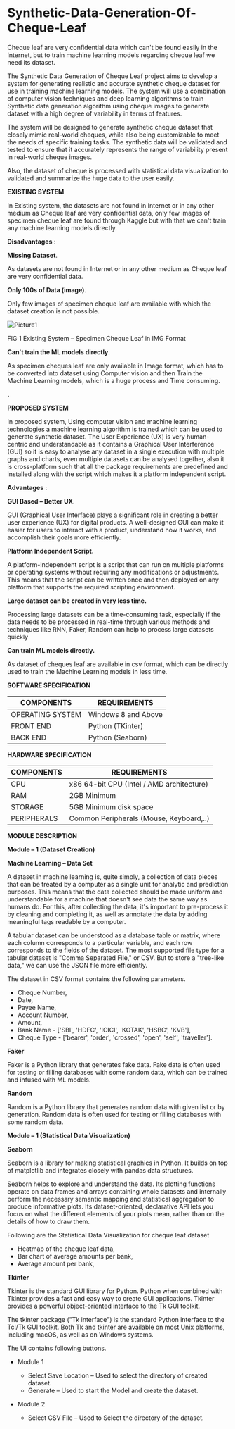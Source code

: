 # Synthetic-Data-Generation-Of-Cheque-Leaf

Cheque leaf are very confidential data which can't be found easily in the Internet, but to train machine learning models regarding cheque leaf we need its dataset.

The Synthetic Data Generation of Cheque Leaf project aims to develop a system for generating realistic and accurate synthetic cheque dataset for use in training machine learning models. The system will use a combination of computer vision techniques and deep learning algorithms to train Synthetic data generation algorithm using cheque images to generate dataset with a high degree of variability in terms of features.

The system will be designed to generate synthetic cheque dataset that closely mimic real-world cheques, while also being customizable to meet the needs of specific training tasks. The synthetic data will be validated and tested to ensure that it accurately represents the range of variability present in real-world cheque images.

Also, the dataset of cheque is processed with statistical data visualization to validated and summarize the huge data to the user easily.

**EXISTING SYSTEM**

In Existing system, the datasets are not found in Internet or in any other medium as Cheque leaf are very confidential data, only few images of specimen cheque leaf are found through Kaggle but with that we can't train any machine learning models directly.

**Disadvantages** :

**Missing Dataset**.

As datasets are not found in Internet or in any other medium as Cheque leaf are very confidential data.

**Only 100s of Data (image)**.

Only few images of specimen cheque leaf are available with which the dataset creation is not possible.

![Picture1](https://github.com/kheshore/Synthetic-Data-Generation-Of-Cheque-Leaf/assets/43311731/be328fdb-d393-4bdf-b9dc-6c833b426017) 

FIG 1 Existing System – Specimen Cheque Leaf in IMG Format

**Can't train the ML models directly**.

As specimen cheques leaf are only available in Image format, which has to be converted into dataset using Computer vision and then Train the Machine Learning models, which is a huge process and Time consuming.

**.**

**PROPOSED SYSTEM**

In proposed system, Using computer vision and machine learning technologies a machine learning algorithm is trained which can be used to generate synthetic dataset. The User Experience (UX) is very human-centric and understandable as it contains a Graphical User Interference (GUI) so it is easy to analyse any dataset in a single execution with multiple graphs and charts, even multiple datasets can be analysed together, also it is cross-platform such that all the package requirements are predefined and installed along with the script which makes it a platform independent script.

**Advantages** :

**GUI Based – Better UX**.

GUI (Graphical User Interface) plays a significant role in creating a better user experience (UX) for digital products. A well-designed GUI can make it easier for users to interact with a product, understand how it works, and accomplish their goals more efficiently.

**Platform Independent Script.**

A platform-independent script is a script that can run on multiple platforms or operating systems without requiring any modifications or adjustments. This means that the script can be written once and then deployed on any platform that supports the required scripting environment.

**Large dataset can be created in very less time.**

Processing large datasets can be a time-consuming task, especially if the data needs to be processed in real-time through various methods and techniques like RNN, Faker, Random can help to process large datasets quickly

**Can train ML models directly.**

As dataset of cheques leaf are available in csv format, which can be directly used to train the Machine Learning models in less time.

**SOFTWARE SPECIFICATION**

| **COMPONENTS** | **REQUIREMENTS** |
| --- | --- |
| OPERATING SYSTEM | Windows 8 and Above |
| FRONT END | Python (TKinter) |
| BACK END | Python (Seaborn) |

**HARDWARE SPECIFICATION**

| **COMPONENTS** | **REQUIREMENTS** |
| --- | --- |
| CPU | x86 64-bit CPU (Intel / AMD architecture) |
| RAM | 2GB Minimum |
| STORAGE | 5GB Minimum disk space |
| PERIPHERALS | Common Peripherals (Mouse, Keyboard,..) |

**MODULE DESCRIPTION**

**Module – 1 (Dataset Creation)**

**Machine Learning – Data Set**

A dataset in machine learning is, quite simply, a collection of data pieces that can be treated by a computer as a single unit for analytic and prediction purposes. This means that the data collected should be made uniform and understandable for a machine that doesn't see data the same way as humans do. For this, after collecting the data, it's important to pre-process it by cleaning and completing it, as well as annotate the data by adding meaningful tags readable by a computer.

A tabular dataset can be understood as a database table or matrix, where each column corresponds to a particular variable, and each row corresponds to the fields of the dataset. The most supported file type for a tabular dataset is "Comma Separated File," or CSV. But to store a "tree-like data," we can use the JSON file more efficiently.

The dataset in CSV format contains the following parameters.

  - Cheque Number,
  - Date,
  - Payee Name,
  - Account Number,
  - Amount,
  - Bank Name - ['SBI', 'HDFC', 'ICICI', 'KOTAK', 'HSBC', 'KVB'],
  - Cheque Type - ['bearer', 'order', 'crossed', 'open', 'self', 'traveller'].

**Faker**

Faker is a Python library that generates fake data. Fake data is often used for testing or filling databases with some random data, which can be trained and infused with ML models.

**Random**

Random is a Python library that generates random data with given list or by generation. Random data is often used for testing or filling databases with some random data.

**Module – 1 (Statistical Data Visualization)**

**Seaborn**

Seaborn is a library for making statistical graphics in Python. It builds on top of matplotlib and integrates closely with pandas data structures.

Seaborn helps to explore and understand the data. Its plotting functions operate on data frames and arrays containing whole datasets and internally perform the necessary semantic mapping and statistical aggregation to produce informative plots. Its dataset-oriented, declarative API lets you focus on what the different elements of your plots mean, rather than on the details of how to draw them.

Following are the Statistical Data Visualization for cheque leaf dataset

  - Heatmap of the cheque leaf data,
  - Bar chart of average amounts per bank,
  - Average amount per bank,

**Tkinter**

Tkinter is the standard GUI library for Python. Python when combined with Tkinter provides a fast and easy way to create GUI applications. Tkinter provides a powerful object-oriented interface to the Tk GUI toolkit.

The tkinter package ("Tk interface") is the standard Python interface to the Tcl/Tk GUI toolkit. Both Tk and tkinter are available on most Unix platforms, including macOS, as well as on Windows systems.

The UI contains following buttons.

- Module 1
  - Select Save Location – Used to select the directory of created dataset.
  - Generate – Used to start the Model and create the dataset.
- Module 2


  - Select CSV File – Used to Select the directory of the dataset.
